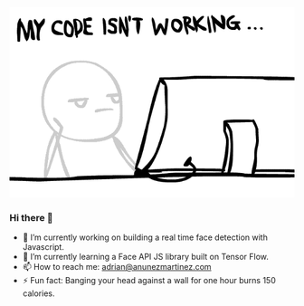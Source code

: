 ![text](https://github.com/anunezmartinez/anunezmartinez/blob/master/banner.gif)



### Hi there 👋

- 🔭 I’m currently working on building a real time face detection with Javascript.
- 🌱 I’m currently learning a Face API JS library built on Tensor Flow.
- 📫 How to reach me: adrian@anunezmartinez.com
- ⚡ Fun fact: Banging your head against a wall for one hour burns 150 calories.
